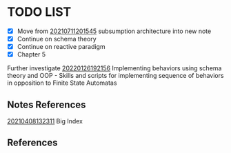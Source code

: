 ---
---
# TODO LIST

-   ☒ Move from [20210711201545](/notes/20210711201545) subsumption architecture into new
    note
-   ☒ Continue on schema theory
-   ☒ Continue on reactive paradigm
-   ☒ Chapter 5

Further investigate [20220126192156](/notes/20220126192156) Implementing behaviors using
schema theory and OOP - Skills and scripts for implementing sequence of
behaviors in opposition to Finite State Automatas

## Notes References

[20210408132311](/notes/20210408132311) Big Index

## References
